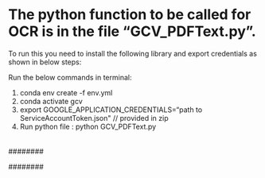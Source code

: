 # The python function to be called for OCR is in the file “GCV_PDFText.py”.

To run this you need to install the following library and export credentials as shown in below steps:

Run the below commands in terminal:

1. conda env create -f env.yml
2. conda activate gcv
3. export GOOGLE_APPLICATION_CREDENTIALS=“path to ServiceAccountToken.json" // provided in zip
4. Run python file : python GCV_PDFText.py

###

###

####

######

########

########

######

#####
